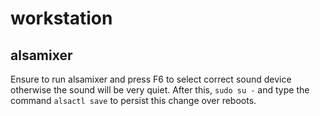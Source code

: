 # workstation


## alsamixer
Ensure to run alsamixer and press F6 to select correct sound device otherwise
the sound will be very quiet. After this, `sudo su -` and type the command `alsactl save` to persist this change over reboots. 
